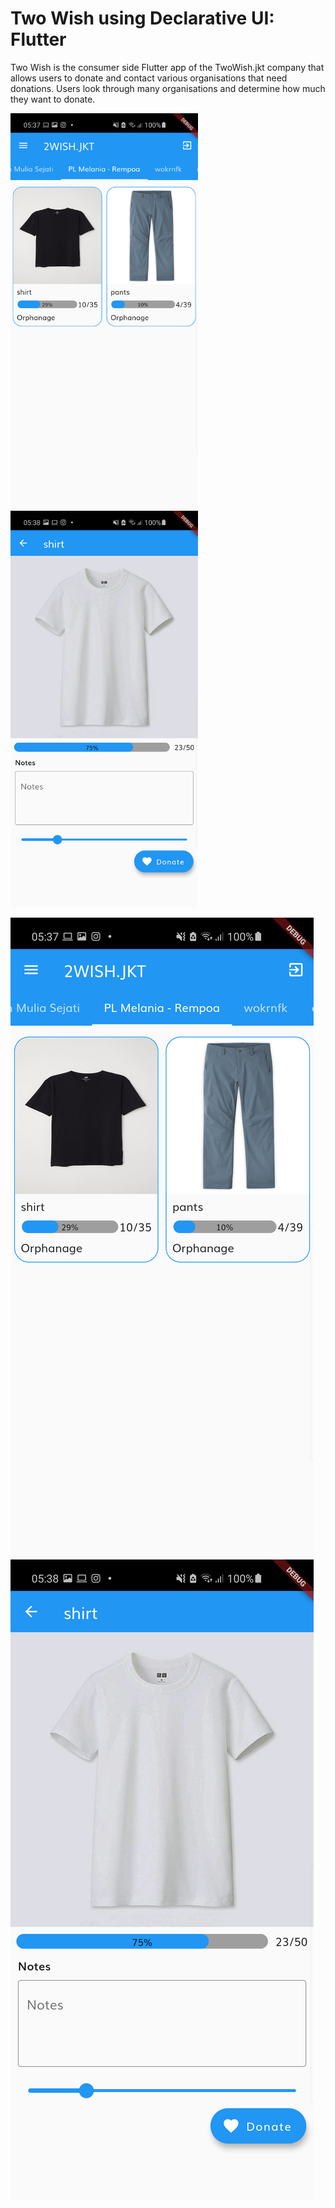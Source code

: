 # Two Wish using Declarative UI: Flutter
Two Wish is the consumer side Flutter app of the TwoWish.jkt company that allows users to donate and contact various organisations that need donations. Users look through many organisations and determine how much they want to donate.

<p float="left">
  <img src="assets/images/Screenshot_20201010-053759.png" width="300" />
  <img src="assets/images/Screenshot_20201010-053803.png" width="300" />
</p>


![2wish](assets/images/Screenshot_20201010-053759.png)
![2wish](assets/images/Screenshot_20201010-053803.png)<br>